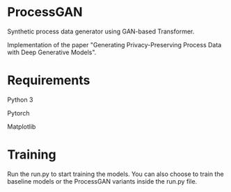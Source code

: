 # ProcessGAN
Synthetic process data generator using GAN-based Transformer.


Implementation of the paper "Generating Privacy-Preserving Process Data with Deep Generative Models".

# Requirements
Python 3


Pytorch


Matplotlib

# Training
Run the run.py to start training the models. You can also choose to train the baseline models or the ProcessGAN variants inside the run.py file.
